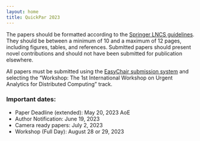 ```yaml
---
layout: home
title: QuickPar 2023
---
```


The papers should be formatted according to the [Springer LNCS guidelines](https://www.springer.com/gp/computer-science/lncs/conference-proceedings-guidelines). They should be between a minimum of 10 and a maximum of 12 pages, including figures, tables, and references. Submitted papers should present novel contributions and should not have been submitted for publication elsewhere.

All papers must be submitted using the [EasyChair submission system](https://easychair.org/conferences/?conf=europar2023workshops) and selecting the “Workshop: The 1st International Workshop on Urgent Analytics for Distributed Computing” track.

### Important dates:

- Paper Deadline (extended): May 20, 2023 AoE
- Author Notification: June 19, 2023
- Camera ready papers: July 2, 2023
- Workshop (Full Day): August 28 or 29, 2023
